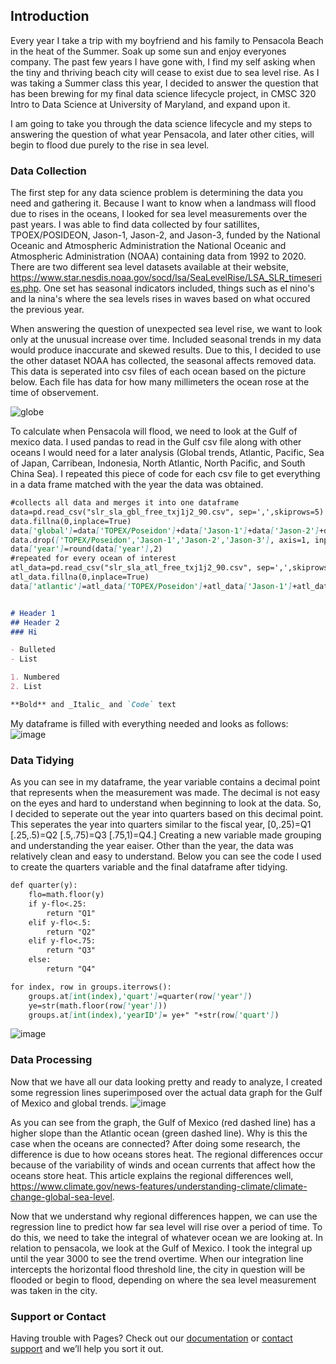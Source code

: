 ## Introduction

  Every year I take a trip with my boyfriend and his family to Pensacola Beach in the heat of the Summer. Soak up some sun and enjoy everyones company. The past few years I have gone with, I find my self asking when the tiny and thriving beach city will cease to exist due to sea level rise. As I was taking a Summer class this year, I decided to answer the question that has been brewing for my final data science lifecycle project, in CMSC 320 Intro to Data Science at University of Maryland, and expand upon it. 

  I am going to take you through the data science lifecycle and my steps to answering the question of what year Pensacola, and later other cities, will begin to flood due purely to the rise in sea level.

### Data Collection

  The first step for any data science problem is determining the data you need and gathering it. Because I want to know when a landmass will flood due to rises in the oceans, I looked for sea level measurements over the past years. I was able to find data collected by four satillites, TPOEX/POSIDEON, Jason-1, Jason-2, and Jason-3, funded by the National Oceanic and Atmospheric Administration the National Oceanic and Atmospheric Administration (NOAA) containing data from 1992 to 2020. There are two different sea level datasets available at their website, https://www.star.nesdis.noaa.gov/socd/lsa/SeaLevelRise/LSA_SLR_timeseries.php. One set has seasonal indicators included, things such as el nino's and la nina's where the sea levels rises in waves based on what occured the previous year.
  
  When answering the question of unexpected sea level rise, we want to look only at the unusual increase over time. Included seasonal trends in my data would produce inaccurate and skewed results. Due to this, I decided to use the other dataset NOAA has collected, the seasonal affects removed data. This data is seperated into csv files of each ocean based on the picture below. Each file has data for how many millimeters the ocean rose at the time of observement. 

![globe](https://user-images.githubusercontent.com/66328517/88014096-13b5de00-caec-11ea-8ce0-b342623ddbee.png)

To calculate when Pensacola will flood, we need to look at the Gulf of mexico data. I used pandas to read in the Gulf csv file along with other oceans I would need for a later analysis (Global trends, Atlantic, Pacific, Sea of Japan, Carribean, Indonesia, North Atlantic, North Pacific, and South China Sea). I repeated this piece of code for each csv file to get everything in a data frame matched with the year the data was obtained. 
```markdown
#collects all data and merges it into one dataframe
data=pd.read_csv("slr_sla_gbl_free_txj1j2_90.csv", sep=',',skiprows=5)
data.fillna(0,inplace=True)
data['global']=data['TOPEX/Poseidon']+data['Jason-1']+data['Jason-2']+data['Jason-3']
data.drop(['TOPEX/Poseidon','Jason-1','Jason-2','Jason-3'], axis=1, inplace=True)
data['year']=round(data['year'],2)
#repeated for every ocean of interest
atl_data=pd.read_csv("slr_sla_atl_free_txj1j2_90.csv", sep=',',skiprows=5)
atl_data.fillna(0,inplace=True)
data['atlantic']=atl_data['TOPEX/Poseidon']+atl_data['Jason-1']+atl_data['Jason-2']+atl_data['Jason-3']


# Header 1
## Header 2
### Hi

- Bulleted
- List

1. Numbered
2. List

**Bold** and _Italic_ and `Code` text

```
My dataframe is filled with everything needed and looks as follows:
![image](https://user-images.githubusercontent.com/66328517/88014651-7491e600-caed-11ea-89d6-baf3462519bc.png)

### Data Tidying
  As you can see in my dataframe, the year variable contains a decimal point that represents when the measurement was made. The decimal is not easy on the eyes and hard to understand when beginning to look at the data. So, I decided to seperate out the year into quarters based on this decimal point. This seperates the year into quarters similar to the fiscal year, [0,.25)=Q1 [.25,.5)=Q2 [.5,.75)=Q3 [.75,1)=Q4.] Creating a new variable made grouping and understanding the year eaiser. Other than the year, the data was relatively clean and easy to understand. Below you can see the code I used to create the quarters variable and the final dataframe after tidying. 
```markdown
def quarter(y):
    flo=math.floor(y)
    if y-flo<.25:
        return "Q1"
    elif y-flo<.5:
        return "Q2"
    elif y-flo<.75:
        return "Q3"
    else:
        return "Q4"

for index, row in groups.iterrows():
    groups.at[int(index),'quart']=quarter(row['year'])
    ye=str(math.floor(row['year']))
    groups.at[int(index),'yearID']= ye+" "+str(row['quart'])
```
![image](https://user-images.githubusercontent.com/66328517/88097322-f887b480-cb65-11ea-84d1-2ba106fd1969.png)

### Data Processing
  Now that we have all our data looking pretty and ready to analyze, I created some regression lines superimposed over the actual data graph for the Gulf of Mexico and global trends. 
  ![image](https://user-images.githubusercontent.com/66328517/88097178-c8401600-cb65-11ea-9d46-3b9c5caf1d56.png)
  
  As you can see from the graph, the Gulf of Mexico (red dashed line) has a higher slope than the Atlantic ocean (green dashed line). Why is this the case when the oceans are connected? After doing some research, the difference is due to how oceans stores heat. The regional differences occur because of the variability of winds and ocean currents that affect how the oceans store heat. This article explains the regional differences well, https://www.climate.gov/news-features/understanding-climate/climate-change-global-sea-level. 

Now that we understand why regional differences happen, we can use the regression line to predict how far sea level will rise over a period of time. To do this, we need to take the integral of whatever ocean we are looking at. In relation to pensacola, we look at the Gulf of Mexico. I took the integral up until the year 3000 to see the trend overtime. When our integration line intercepts the horizontal flood threshold line, the city in question will be flooded or begin to flood, depending on where the sea level measurement was taken in the city. 

### Support or Contact

Having trouble with Pages? Check out our [documentation](https://help.github.com/categories/github-pages-basics/) or [contact support](https://github.com/contact) and we’ll help you sort it out.
